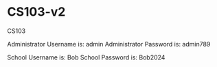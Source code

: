 # CS103-v2
CS103

Administrator Username is: admin
Administrator Password is: admin789

School Username is: Bob 
School Password is: Bob2024
